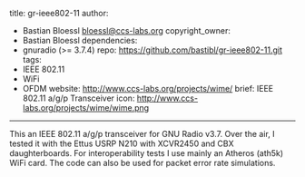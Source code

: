 title: gr-ieee802-11
author:
  - Bastian Bloessl <bloessl@ccs-labs.org>
copyright_owner:
  - Bastian Bloessl
dependencies:
  - gnuradio (>= 3.7.4)
repo: https://github.com/bastibl/gr-ieee802-11.git
tags:
  - IEEE 802.11
  - WiFi
  - OFDM
website: http://www.ccs-labs.org/projects/wime/
brief: IEEE 802.11 a/g/p Transceiver
icon: http://www.ccs-labs.org/projects/wime/wime.png
---
This an IEEE 802.11 a/g/p transceiver for GNU Radio v3.7. Over the air, I tested it with the Ettus USRP N210 with XCVR2450 and CBX daughterboards. For interoperability tests I use mainly an Atheros (ath5k) WiFi card. The code can also be used for packet error rate simulations.
